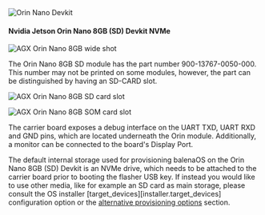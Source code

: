 <img class="jetson-thumb" src="/img/jetson-orin/Orin_Nano_Devkit_thumb.webp" alt="Orin Nano Devkit">

#### Nvidia Jetson Orin Nano 8GB (SD) Devkit NVMe

![AGX Orin Nano 8GB  wide shot](/img/jetson-orin/Orin_Nano_Devkit.webp)

The Orin Nano 8GB SD module has the part number 900-13767-0050-000. This number may not be printed on some modules, however, the part can be distinguished by having an SD-CARD slot.

![AGX Orin Nano 8GB SD card slot](/img/jetson-orin/Nano_SD_in_Devkit.webp)

![AGX Orin Nano 8GB SOM card slot](/img/jetson-orin/Nano_8GB_Devkit_SOM_900-13767-0050-000.webp)

The carrier board exposes a debug interface on the UART TXD, UART RXD and GND pins, which are located underneath the Orin module. Additionally, a monitor can be connected to the board's Display Port.

The default internal storage used for provisioning balenaOS on the Orin Nano 8GB (SD) Devkit is an NVMe drive, which needs to be attached to the carrier board prior to booting the flasher USB key. If instead you would like to use other media, like for example an SD card as main storage, please consult the OS installer [target_devices][installer.target_devices] configuration option or the [alternative provisioning options](#alternative-provisioning-options) section.

